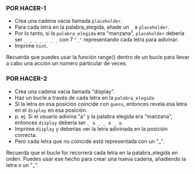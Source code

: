 ### POR HACER-1
- Crea una cadena vacía llamada `placeholder`.
- Para cada letra en la palabra_elegida, añade un `_` a `placeholder`.
- Por lo tanto, si la `palabra_elegida` era "manzana", `placeholder` debería ser `_ _ _ _ _ _ _` con 7 `"_"` representando cada letra para adivinar.
- Imprime `hint`.

<div class="hint">
  Recuerda que puedes usar la función range() dentro de un bucle para llevar a cabo una acción un número particular de veces. 
</div>


### POR HACER-2
- Crea una cadena vacía llamada "display".
- Haz un bucle a través de cada letra en la `palabra_elegida`
- Si la letra en esa posición coincide con `guess`, entonces revela esa letra en el `display` en esa posición.
- p. ej. Si el usuario adivina "a" y la palabra elegida era "manzana", entonces `display` debería ser `_ a _ _ a _ a`.
- Imprime `display` y deberías ver la letra adivinada en la posición correcta.
- Pero cada letra que no coincide está representada con un "_".

<div class="hint">
  Recuerda que el bucle for recorrerá cada letra en la palabra_elegida en orden. Puedes usar ese hecho para crear una nueva cadena, añadiendo la letra o un "_".
</div>